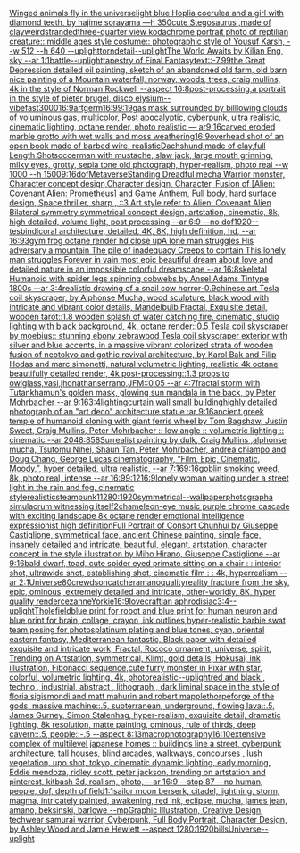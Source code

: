 [Winged animals fly in the universe](https://www.ebank.nz/aiartgenerator?category=Winged%2520animals%2520fly%2520in%2520the%2520universe)[light blue Hoplia coerulea and a girl with diamond teeth,  by hajime sorayama —h 350](https://www.ebank.nz/aiartgenerator?category=light%2520blue%2520Hoplia%2520coerulea%2520and%2520a%2520girl%2520with%2520diamond%2520teeth%2C%2520%2520by%2520hajime%2520sorayama%2520%E2%80%94h%2520350)[cute Stegosaurus ,made of clay](https://www.ebank.nz/aiartgenerator?category=cute%2520Stegosaurus%2520%2Cmade%2520of%2520clay)[weird](https://www.ebank.nz/aiartgenerator?category=weird)[stranded](https://www.ebank.nz/aiartgenerator?category=stranded)[three-quarter view kodachrome portrait photo of reptilian creature:: middle ages style costume:: photographic style of Yousuf Karsh, --w 512 --h 640 --uplight](https://www.ebank.nz/aiartgenerator?category=three-quarter%2520view%2520kodachrome%2520portrait%2520photo%2520of%2520reptilian%2520creature%3A%3A%2520middle%2520ages%2520style%2520costume%3A%3A%2520photographic%2520style%2520of%2520Yousuf%2520Karsh%2C%2520--w%2520512%2520--h%2520640%2520--uplight)[torn](https://www.ebank.nz/aiartgenerator?category=torn)[detail](https://www.ebank.nz/aiartgenerator?category=detail)[--uplight](https://www.ebank.nz/aiartgenerator?category=--uplight)[The World Awaits by Kilian Eng, sky --ar 1:1](https://www.ebank.nz/aiartgenerator?category=The%2520World%2520Awaits%2520by%2520Kilian%2520Eng%2C%2520sky%2520--ar%25201%3A1)[battle](https://www.ebank.nz/aiartgenerator?category=battle)[--uplight](https://www.ebank.nz/aiartgenerator?category=--uplight)[tapestry of Final Fantasy](https://www.ebank.nz/aiartgenerator?category=tapestry%2520of%2520Final%2520Fantasy)[text::-7.99](https://www.ebank.nz/aiartgenerator?category=text%3A%3A-7.99)[the Great Depression detailed oil painting, sketch of an abandoned old farm, old barn nice painting of a Mountain waterfall, norway, woods, trees, craig mullins, 4k in the style of Norman Rockwell --aspect 16:8](https://www.ebank.nz/aiartgenerator?category=the%2520Great%2520Depression%2520detailed%2520oil%2520painting%2C%2520sketch%2520of%2520an%2520abandoned%2520old%2520farm%2C%2520old%2520barn%2520nice%2520painting%2520of%2520a%2520Mountain%2520waterfall%2C%2520norway%2C%2520woods%2C%2520trees%2C%2520craig%2520mullins%2C%25204k%2520in%2520the%2520style%2520of%2520Norman%2520Rockwell%2520--aspect%252016%3A8)[post-processing,](https://www.ebank.nz/aiartgenerator?category=post-processing%2C)[a portrait in the style of pieter brugel, disco elysium](https://www.ebank.nz/aiartgenerator?category=a%2520portrait%2520in%2520the%2520style%2520of%2520pieter%2520brugel%2C%2520disco%2520elysium)[--vibefast](https://www.ebank.nz/aiartgenerator?category=--vibefast)[3000](https://www.ebank.nz/aiartgenerator?category=3000)[16:9](https://www.ebank.nz/aiartgenerator?category=16%3A9)[artgerm](https://www.ebank.nz/aiartgenerator?category=artgerm)[16:9](https://www.ebank.nz/aiartgenerator?category=16%3A9)[9:19](https://www.ebank.nz/aiartgenerator?category=9%3A19)[gas mask surrounded by billlowing clouds of voluminous gas, multicolor, Post apocalyptic, cyberpunk, ultra realistic, cinematic lighting, octane render, photo realistic — ar9:16](https://www.ebank.nz/aiartgenerator?category=gas%2520mask%2520surrounded%2520by%2520billlowing%2520clouds%2520of%2520voluminous%2520gas%2C%2520multicolor%2C%2520Post%2520apocalyptic%2C%2520cyberpunk%2C%2520ultra%2520realistic%2C%2520cinematic%2520lighting%2C%2520octane%2520render%2C%2520photo%2520realistic%2520%E2%80%94%2520ar9%3A16)[carved eroded marble grotto with wet walls and moss weathering](https://www.ebank.nz/aiartgenerator?category=carved%2520eroded%2520marble%2520grotto%2520with%2520wet%2520walls%2520and%2520moss%2520weathering)[16:9](https://www.ebank.nz/aiartgenerator?category=16%3A9)[overhead shot of an open book made of barbed wire, realistic](https://www.ebank.nz/aiartgenerator?category=overhead%2520shot%2520of%2520an%2520open%2520book%2520made%2520of%2520barbed%2520wire%2C%2520realistic)[Dachshund,made of clay,full Length Shot](https://www.ebank.nz/aiartgenerator?category=Dachshund%2Cmade%2520of%2520clay%2Cfull%2520Length%2520Shot)[soccer](https://www.ebank.nz/aiartgenerator?category=soccer)[man with mustache, slaw jack, large mouth grinning, milky eyes, grotty, sepia tone old photograph, hyper-realism, photo real --w 1000 --h 1500](https://www.ebank.nz/aiartgenerator?category=man%2520with%2520mustache%2C%2520slaw%2520jack%2C%2520large%2520mouth%2520grinning%2C%2520milky%2520eyes%2C%2520grotty%2C%2520sepia%2520tone%2520old%2520photograph%2C%2520hyper-realism%2C%2520photo%2520real%2520--w%25201000%2520--h%25201500)[9:16](https://www.ebank.nz/aiartgenerator?category=9%3A16)[dof](https://www.ebank.nz/aiartgenerator?category=dof)[Metaverse](https://www.ebank.nz/aiartgenerator?category=Metaverse)[Standing Dreadful mecha Warrior monster, Character concept design,Character design,  Character, Fusion of [Alien: Covenant Alien: Prometheus] and Game Anthem,  Full body,  hard surface design, Space thriller, sharp , ::3  Art style refer to Alien: Covenant Alien   Bilateral symmetry       symmetrical   concept design,  artstation, cinematic,  8k, high detailed,  volume light,  post processing    --ar 6:9   --no dof](https://www.ebank.nz/aiartgenerator?category=Standing%2520Dreadful%2520mecha%2520Warrior%2520monster%2C%2520Character%2520concept%2520design%2CCharacter%2520design%2C%2520%2520Character%2C%2520Fusion%2520of%2520%5BAlien%3A%2520Covenant%2520Alien%3A%2520Prometheus%5D%2520and%2520Game%2520Anthem%2C%2520%2520Full%2520body%2C%2520%2520hard%2520surface%2520design%2C%2520Space%2520thriller%2C%2520sharp%2520%2C%2520%3A%3A3%2520%2520Art%2520style%2520refer%2520to%2520Alien%3A%2520Covenant%2520Alien%2520%2520%2520Bilateral%2520symmetry%2520%2520%2520%2520%2520%2520%2520symmetrical%2520%2520%2520concept%2520design%2C%2520%2520artstation%2C%2520cinematic%2C%2520%25208k%2C%2520high%2520detailed%2C%2520%2520volume%2520light%2C%2520%2520post%2520processing%2520%2520%2520%2520--ar%25206%3A9%2520%2520%2520--no%2520dof)[1920](https://www.ebank.nz/aiartgenerator?category=1920)[--tes](https://www.ebank.nz/aiartgenerator?category=--tes)[bindi](https://www.ebank.nz/aiartgenerator?category=bindi)[coral architecture, detailed, 4K, 8K, high definition, hd, --ar 16:9](https://www.ebank.nz/aiartgenerator?category=coral%2520architecture%2C%2520detailed%2C%25204K%2C%25208K%2C%2520high%2520definition%2C%2520hd%2C%2520--ar%252016%3A9)[3](https://www.ebank.nz/aiartgenerator?category=3)[gym frog octane render hd close up](https://www.ebank.nz/aiartgenerator?category=gym%2520frog%2520octane%2520render%2520hd%2520close%2520up)[A lone man struggles His adversary a mountain The pile of inadequacy Creeps to contain This lonely man struggles Forever in vain most epic beautiful dream about love and detailed nature in an impossible colorful dreamscape --ar 16:8](https://www.ebank.nz/aiartgenerator?category=A%2520lone%2520man%2520struggles%2520His%2520adversary%2520a%2520mountain%2520The%2520pile%2520of%2520inadequacy%2520Creeps%2520to%2520contain%2520This%2520lonely%2520man%2520struggles%2520Forever%2520in%2520vain%2520most%2520epic%2520beautiful%2520dream%2520about%2520love%2520and%2520detailed%2520nature%2520in%2520an%2520impossible%2520colorful%2520dreamscape%2520--ar%252016%3A8)[skeletal Humanoid with spider legs spinning cobwebs by Ansel Adams Tintype 1800s --ar 3:4](https://www.ebank.nz/aiartgenerator?category=skeletal%2520Humanoid%2520with%2520spider%2520legs%2520spinning%2520cobwebs%2520by%2520Ansel%2520Adams%2520Tintype%25201800s%2520--ar%25203%3A4)[realistic drawing of a snail cow horror](https://www.ebank.nz/aiartgenerator?category=realistic%2520drawing%2520of%2520a%2520snail%2520cow%2520horror)[-0.9](https://www.ebank.nz/aiartgenerator?category=-0.9)[chinese art Tesla coil skyscraper, by Alphonse Mucha, wood sculpture, black wood with intricate and vibrant color details, Mandelbulb Fractal, Exquisite detail, wooden tarot::1.8 wooden splash of water catching fire, cinematic, studio lighting with black background, 4k, octane render::0.5 Tesla coil skyscraper by moebius:: stunning ebony zebrawood Tesla coil skyscraper exterior with silver and blue accents, in a massive vibrant colorized strata of wooden fusion of neotokyo and gothic revival architecture, by Karol Bak and Filip Hodas and marc simonetti, natural volumetric lighting, realistic 4k octane beautifully detailed render, 4k post-processing::1.3 props to owlglass,vasi,jhonathanserrano,JFM::0.05 --ar 4:7](https://www.ebank.nz/aiartgenerator?category=chinese%2520art%2520Tesla%2520coil%2520skyscraper%2C%2520by%2520Alphonse%2520Mucha%2C%2520wood%2520sculpture%2C%2520black%2520wood%2520with%2520intricate%2520and%2520vibrant%2520color%2520details%2C%2520Mandelbulb%2520Fractal%2C%2520Exquisite%2520detail%2C%2520wooden%2520tarot%3A%3A1.8%2520wooden%2520splash%2520of%2520water%2520catching%2520fire%2C%2520cinematic%2C%2520studio%2520lighting%2520with%2520black%2520background%2C%25204k%2C%2520octane%2520render%3A%3A0.5%2520Tesla%2520coil%2520skyscraper%2520by%2520moebius%3A%3A%2520stunning%2520ebony%2520zebrawood%2520Tesla%2520coil%2520skyscraper%2520exterior%2520with%2520silver%2520and%2520blue%2520accents%2C%2520in%2520a%2520massive%2520vibrant%2520colorized%2520strata%2520of%2520wooden%2520fusion%2520of%2520neotokyo%2520and%2520gothic%2520revival%2520architecture%2C%2520by%2520Karol%2520Bak%2520and%2520Filip%2520Hodas%2520and%2520marc%2520simonetti%2C%2520natural%2520volumetric%2520lighting%2C%2520realistic%25204k%2520octane%2520beautifully%2520detailed%2520render%2C%25204k%2520post-processing%3A%3A1.3%2520props%2520to%2520owlglass%2Cvasi%2Cjhonathanserrano%2CJFM%3A%3A0.05%2520--ar%25204%3A7)[fractal storm with Tutankhamun's golden mask, glowing sun mandala in the back, by Peter Mohrbacher  --ar 9:16](https://www.ebank.nz/aiartgenerator?category=fractal%2520storm%2520with%2520Tutankhamun%27s%2520golden%2520mask%2C%2520glowing%2520sun%2520mandala%2520in%2520the%2520back%2C%2520by%2520Peter%2520Mohrbacher%2520%2520--ar%25209%3A16)[3:4](https://www.ebank.nz/aiartgenerator?category=3%3A4)[lighting](https://www.ebank.nz/aiartgenerator?category=lighting)[curtain wall small building](https://www.ebank.nz/aiartgenerator?category=curtain%2520wall%2520small%2520building)[highly detailed photograph of an "art deco" architecture statue :ar 9:16](https://www.ebank.nz/aiartgenerator?category=highly%2520detailed%2520photograph%2520of%2520an%2520%22art%2520deco%22%2520architecture%2520statue%2520%3Aar%25209%3A16)[ancient greek temple of humanoid cloning with giant ferris wheel by Tom Bagshaw, Justin Sweet, Craig Mullins, Peter Mohrbacher :: low angle :: volumetric lighting :: cinematic --ar 2048:858](https://www.ebank.nz/aiartgenerator?category=ancient%2520greek%2520temple%2520of%2520humanoid%2520cloning%2520with%2520giant%2520ferris%2520wheel%2520by%2520Tom%2520Bagshaw%2C%2520Justin%2520Sweet%2C%2520Craig%2520Mullins%2C%2520Peter%2520Mohrbacher%2520%3A%3A%2520low%2520angle%2520%3A%3A%2520volumetric%2520lighting%2520%3A%3A%2520cinematic%2520--ar%25202048%3A858)[Surrealist painting by dulk, Craig Mullins ,alphonse mucha, Tsutomu Nihei, Shaun Tan, Peter Mohrbacher, andrea chiampo and Doug Chang, George Lucas cinematography, “Film, Epic, Cinematic, Moody,”, hyper detailed, ultra realistic, --ar 7:16](https://www.ebank.nz/aiartgenerator?category=Surrealist%2520painting%2520by%2520dulk%2C%2520Craig%2520Mullins%2520%2Calphonse%2520mucha%2C%2520Tsutomu%2520Nihei%2C%2520Shaun%2520Tan%2C%2520Peter%2520Mohrbacher%2C%2520andrea%2520chiampo%2520and%2520Doug%2520Chang%2C%2520George%2520Lucas%2520cinematography%2C%2520%E2%80%9CFilm%2C%2520Epic%2C%2520Cinematic%2C%2520Moody%2C%E2%80%9D%2C%2520hyper%2520detailed%2C%2520ultra%2520realistic%2C%2520--ar%25207%3A16)[9:16](https://www.ebank.nz/aiartgenerator?category=9%3A16)[goblin smoking weed, 8k, photo real, intense --ar 16:9](https://www.ebank.nz/aiartgenerator?category=goblin%2520smoking%2520weed%2C%25208k%2C%2520photo%2520real%2C%2520intense%2520--ar%252016%3A9)[9:12](https://www.ebank.nz/aiartgenerator?category=9%3A12)[16:9](https://www.ebank.nz/aiartgenerator?category=16%3A9)[lonely woman waiting under a street light in the rain and fog, cinematic style](https://www.ebank.nz/aiartgenerator?category=lonely%2520woman%2520waiting%2520under%2520a%2520street%2520light%2520in%2520the%2520rain%2520and%2520fog%2C%2520cinematic%2520style)[realistic](https://www.ebank.nz/aiartgenerator?category=realistic)[steampunk](https://www.ebank.nz/aiartgenerator?category=steampunk)[1](https://www.ebank.nz/aiartgenerator?category=1)[1280:1920](https://www.ebank.nz/aiartgenerator?category=1280%3A1920)[symmetrical](https://www.ebank.nz/aiartgenerator?category=symmetrical)[--wallpaper](https://www.ebank.nz/aiartgenerator?category=--wallpaper)[photograph](https://www.ebank.nz/aiartgenerator?category=photograph)[a simulacrum witnessing itself](https://www.ebank.nz/aiartgenerator?category=a%2520simulacrum%2520witnessing%2520itself)[2](https://www.ebank.nz/aiartgenerator?category=2)[chameleon-eye music purple chrome cascade with exciting landscape 8k octane render emotional intelligence expressionist high definition](https://www.ebank.nz/aiartgenerator?category=chameleon-eye%2520music%2520purple%2520chrome%2520cascade%2520with%2520exciting%2520landscape%25208k%2520octane%2520render%2520emotional%2520intelligence%2520expressionist%2520high%2520definition)[Full Portrait of Consort Chunhui by Giuseppe Castiglione, symmetrical face, ancient Chinese painting, single face, insanely detailed and intricate, beautiful, elegant, artstation, character concept in the style illustration by Miho Hirano, Giuseppe Castiglione --ar 9:16](https://www.ebank.nz/aiartgenerator?category=Full%2520Portrait%2520of%2520Consort%2520Chunhui%2520by%2520Giuseppe%2520Castiglione%2C%2520symmetrical%2520face%2C%2520ancient%2520Chinese%2520painting%2C%2520single%2520face%2C%2520insanely%2520detailed%2520and%2520intricate%2C%2520beautiful%2C%2520elegant%2C%2520artstation%2C%2520character%2520concept%2520in%2520the%2520style%2520illustration%2520by%2520Miho%2520Hirano%2C%2520Giuseppe%2520Castiglione%2520--ar%25209%3A16)[bald dwarf, toad, cute spider eyed primate sitting on a chair  : : interior shot, ultrawide shot, establishing shot, cinematic film : : 4k, hyperrealism --ar 2:1](https://www.ebank.nz/aiartgenerator?category=bald%2520dwarf%2C%2520toad%2C%2520cute%2520spider%2520eyed%2520primate%2520sitting%2520on%2520a%2520chair%2520%2520%3A%2520%3A%2520interior%2520shot%2C%2520ultrawide%2520shot%2C%2520establishing%2520shot%2C%2520cinematic%2520film%2520%3A%2520%3A%25204k%2C%2520hyperrealism%2520--ar%25202%3A1)[Universe](https://www.ebank.nz/aiartgenerator?category=Universe)[80](https://www.ebank.nz/aiartgenerator?category=80)[crewdson](https://www.ebank.nz/aiartgenerator?category=crewdson)[catcher](https://www.ebank.nz/aiartgenerator?category=catcher)[amano](https://www.ebank.nz/aiartgenerator?category=amano)[quality](https://www.ebank.nz/aiartgenerator?category=quality)[reality fracture from the sky, epic, ominous, extremely detailed and intricate, other-worldly, 8K, hyper quality render](https://www.ebank.nz/aiartgenerator?category=reality%2520fracture%2520from%2520the%2520sky%2C%2520epic%2C%2520ominous%2C%2520extremely%2520detailed%2520and%2520intricate%2C%2520other-worldly%2C%25208K%2C%2520hyper%2520quality%2520render)[cezanne](https://www.ebank.nz/aiartgenerator?category=cezanne)[Yorkie](https://www.ebank.nz/aiartgenerator?category=Yorkie)[16:9](https://www.ebank.nz/aiartgenerator?category=16%3A9)[lovecraftian aphrodisiac](https://www.ebank.nz/aiartgenerator?category=lovecraftian%2520aphrodisiac)[3:4](https://www.ebank.nz/aiartgenerator?category=3%3A4)[--uplight](https://www.ebank.nz/aiartgenerator?category=--uplight)[Thole](https://www.ebank.nz/aiartgenerator?category=Thole)[field](https://www.ebank.nz/aiartgenerator?category=field)[blue print for robot and blue print for human neuron and blue print for brain, collage, crayon, ink outlines,](https://www.ebank.nz/aiartgenerator?category=blue%2520print%2520for%2520robot%2520and%2520blue%2520print%2520for%2520human%2520neuron%2520and%2520blue%2520print%2520for%2520brain%2C%2520collage%2C%2520crayon%2C%2520ink%2520outlines%2C)[hyper-realistic barbie swat team posing for photos](https://www.ebank.nz/aiartgenerator?category=hyper-realistic%2520barbie%2520swat%2520team%2520posing%2520for%2520photos)[platinum plating and blue tones, cyan, oriental eastern fantasy, Mediterranean fantastic,  Black paper with detailed exquisite and intricate work, Fractal, Rococo ornament, universe, spirit, Trending on Artstation, symmetrical, Klimt, gold details, Hokusai, ink illustration, Fibonacci sequence,](https://www.ebank.nz/aiartgenerator?category=platinum%2520plating%2520and%2520blue%2520tones%2C%2520cyan%2C%2520oriental%2520eastern%2520fantasy%2C%2520Mediterranean%2520fantastic%2C%2520%2520Black%2520paper%2520with%2520detailed%2520exquisite%2520and%2520intricate%2520work%2C%2520Fractal%2C%2520Rococo%2520ornament%2C%2520universe%2C%2520spirit%2C%2520Trending%2520on%2520Artstation%2C%2520symmetrical%2C%2520Klimt%2C%2520gold%2520details%2C%2520Hokusai%2C%2520ink%2520illustration%2C%2520Fibonacci%2520sequence%2C)[cute furry monster in Pixar with star, colorful, volumetric lighting, 4k, photorealistic](https://www.ebank.nz/aiartgenerator?category=cute%2520furry%2520monster%2520in%2520Pixar%2520with%2520star%2C%2520colorful%2C%2520volumetric%2520lighting%2C%25204k%2C%2520photorealistic)[--uplight](https://www.ebank.nz/aiartgenerator?category=--uplight)[red and black , techno , industrial, abstract , lithograph , dark liminal space in the style of floria sigismondi and matt mahurin and robert mapplethorpe](https://www.ebank.nz/aiartgenerator?category=red%2520and%2520black%2520%2C%2520techno%2520%2C%2520industrial%2C%2520abstract%2520%2C%2520lithograph%2520%2C%2520dark%2520liminal%2520space%2520in%2520the%2520style%2520of%2520floria%2520sigismondi%2520and%2520matt%2520mahurin%2520and%2520robert%2520mapplethorpe)[forge of the gods, massive machine::.5, subterranean, underground, flowing lava::.5, James Gurney, Simon Stalenhag, hyper-realism, exquisite detail, dramatic lighting, 8k resolution, matte painting, ominous, rule of thirds, deep cavern::.5, people::-.5 --aspect 8:13](https://www.ebank.nz/aiartgenerator?category=forge%2520of%2520the%2520gods%2C%2520massive%2520machine%3A%3A.5%2C%2520subterranean%2C%2520underground%2C%2520flowing%2520lava%3A%3A.5%2C%2520James%2520Gurney%2C%2520Simon%2520Stalenhag%2C%2520hyper-realism%2C%2520exquisite%2520detail%2C%2520dramatic%2520lighting%2C%25208k%2520resolution%2C%2520matte%2520painting%2C%2520ominous%2C%2520rule%2520of%2520thirds%2C%2520deep%2520cavern%3A%3A.5%2C%2520people%3A%3A-.5%2520--aspect%25208%3A13)[macrophotography](https://www.ebank.nz/aiartgenerator?category=macrophotography)[16:10](https://www.ebank.nz/aiartgenerator?category=16%3A10)[extensive complex of  multilevel japanese homes :: buildings line a street, cyberpunk architecture, tall houses, blind arcades, walkways, concourses , lush vegetation, upo shot, tokyo, cinematic dynamic lighting, early morning, Eddie mendoza, ridley scott, peter jackson, trending on artstation and pinterest, kitbash 3d, realism, photo, --ar 16:9 --stop 87 --no human, people, dof, depth of field](https://www.ebank.nz/aiartgenerator?category=extensive%2520complex%2520of%2520%2520multilevel%2520japanese%2520homes%2520%3A%3A%2520buildings%2520line%2520a%2520street%2C%2520cyberpunk%2520architecture%2C%2520tall%2520houses%2C%2520blind%2520arcades%2C%2520walkways%2C%2520concourses%2520%2C%2520lush%2520vegetation%2C%2520upo%2520shot%2C%2520tokyo%2C%2520cinematic%2520dynamic%2520lighting%2C%2520early%2520morning%2C%2520Eddie%2520mendoza%2C%2520ridley%2520scott%2C%2520peter%2520jackson%2C%2520trending%2520on%2520artstation%2520and%2520pinterest%2C%2520kitbash%25203d%2C%2520realism%2C%2520photo%2C%2520--ar%252016%3A9%2520--stop%252087%2520--no%2520human%2C%2520people%2C%2520dof%2C%2520depth%2520of%2520field)[1:1](https://www.ebank.nz/aiartgenerator?category=1%3A1)[sailor moon berserk, citadel, lightning, storm, magma, intricately painted, awakening, red ink, eclipse, mucha, james jean, amano, beksinski, barlowe --mp](https://www.ebank.nz/aiartgenerator?category=sailor%2520moon%2520berserk%2C%2520citadel%2C%2520lightning%2C%2520storm%2C%2520magma%2C%2520intricately%2520painted%2C%2520awakening%2C%2520red%2520ink%2C%2520eclipse%2C%2520mucha%2C%2520james%2520jean%2C%2520amano%2C%2520beksinski%2C%2520barlowe%2520--mp)[Graphic Illustration, Creative Design, techwear samurai warrior, Cyberpunk, Full Body Portrait, Character Design, by Ashley Wood and Jamie Hewlett --aspect 1280:1920](https://www.ebank.nz/aiartgenerator?category=Graphic%2520Illustration%2C%2520Creative%2520Design%2C%2520techwear%2520samurai%2520warrior%2C%2520Cyberpunk%2C%2520Full%2520Body%2520Portrait%2C%2520Character%2520Design%2C%2520by%2520Ashley%2520Wood%2520and%2520Jamie%2520Hewlett%2520--aspect%25201280%3A1920)[bills](https://www.ebank.nz/aiartgenerator?category=bills)[Universe](https://www.ebank.nz/aiartgenerator?category=Universe)[--uplight](https://www.ebank.nz/aiartgenerator?category=--uplight)